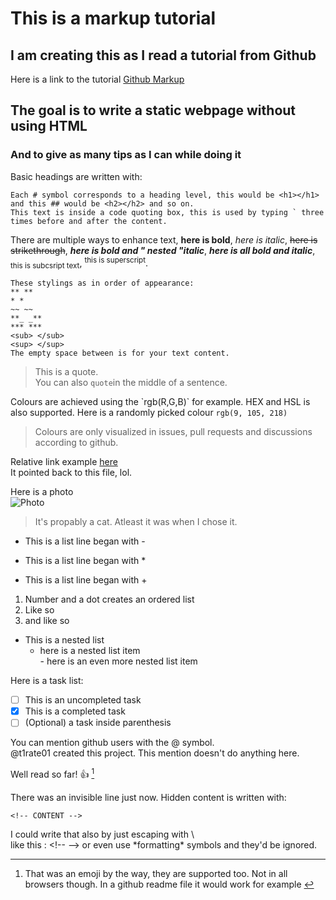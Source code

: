 # This is a markup tutorial  
## I am creating this as I read a tutorial from Github  
Here is a link to the tutorial [Github Markup](https://docs.github.com/en/get-started/writing-on-github/getting-started-with-writing-and-formatting-on-github/basic-writing-and-formatting-syntax#links)
## The goal is to write a static webpage without using HTML
### And to give as many tips as I can while doing it 
    
Basic headings are written with:  
```
Each # symbol corresponds to a heading level, this would be <h1></h1> 
and this ## would be <h2></h2> and so on.  
This text is inside a code quoting box, this is used by typing ` three times before and after the content.
```
  
There are multiple ways to enhance text, **here is bold**, *here is italic*, ~~here is strikethrough~~, **_here is bold and " nested "italic_**, ***here is all bold and italic***, <sub>this is subcsript text</sub>, <sup>this is superscript</sup>.  

```
These stylings as in order of appearance:  
** ** 
* *  
~~ ~~  
**_ _**  
*** ***  
<sub> </sub>  
<sup> </sup>  
The empty space between is for your text content.
```
  
> This is a quote.  
You can also `quote`in the middle of a sentence.

Colours are achieved using the \`rgb(R,G,B)\` for example. HEX and HSL is also supported. Here is a randomly picked colour `rgb(9, 105, 218)`
  
> Colours are only visualized in issues, pull requests and discussions according to github.
  
Relative link example [here](/index.md)  
It pointed back to this file, lol.

Here is a photo  
![Photo](https://www.japantimes.co.jp/wp-content/uploads/2020/06/np_file_17403-200x200.jpeg)  
> It's propably a cat. Atleast it was when I chose it.
  
  
  

- This is a list line began with -
* This is a list line began with * 
+ This is a list line began with +

1. Number and a dot creates an ordered list  
2. Like so  
3. and like so  
  
* This is a nested list  
     - here is a nested list item  
                    - here is an even more nested list item  
  
Here is a task list:
- [ ] This is an uncompleted task
- [x] This is a completed task
- [ ] \(Optional) a task inside parenthesis
  
You can mention github users with the @ symbol.   
@t1rate01 created this project. This mention doesn't do anything here.
  
Well read so far! :+1:  [^1] 

[^1]: That was an emoji by the way, they are supported too. Not in all browsers though. In a github readme file it would work for example [^2] 
[^2]: That was a footnote  
  
<!-- This line is invisible -->
  
There was an invisible line just now. Hidden content is written with: 
``` 
<!-- CONTENT -->
```

I could write that also by just escaping with \   
like this : <\!-- --> or even use \*formatting\* symbols and they'd be ignored.  
  

  




